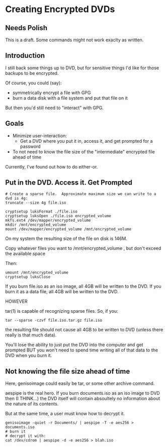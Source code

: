 # Creating Encrypted DVDs

## Needs Polish

This is a draft.  Some commands might not work exaclty as written.

## Introduction

I still back some things up to DVD, but for sensitive things I'd like
for those backups to be encrypted.

Of course, you could (say):

* symmetrically encrypt a file with GPG
* burn a data disk with a file system and put that file on it

But then you'd still need to "interact" with GPG.

## Goals

* Minimize user-interaction:
	* Get a DVD where you put it in, access it, and get prompted for a password
* To not need to know the file size of the "intermediate" encrypted file ahead of time

Currently, I've found out how to do either-or.

## Put in the DVD.  Access it.  Get Prompted


```
# Create a sparse file.  Approximate maximum size we can write to a dvd is 4g:
truncate --size 4g file.iso

cryptsetup luksFormat ./file.iso
cryptsetup luksOpen ./file.iso encrypted_volume
mkfs.ext4 /dev/mapper/encrypted_volume
mkdir /mnt/encrypted_volume
mount /dev/mapper/encrypted_volume /mnt/encrypted_volume
```

On my system the resulting size of the file on disk is 146M.

Copy whatever files you want to /mnt/encrypted_volume , but don't exceed the available space

Then:
```
umount /mnt/encrypted_volume
cryptsetup luksClose
```

If you burn file.iso as an iso image, all 4GB will be written to the DVD.
If you burn it as a data file, all 4GB will be written to the DVD.

HOWEVER

tar(1) is capable of recognizing sparse files.  So, if you:
```
tar --sparse -czvf file.iso.tar.gz file.iso
```

the resulting file should not cause all 4GB to be written to DVD
(unless there really is that much data).

You'll lose the ability to just put the DVD into the computer and get prompted
BUT you won't need to spend time writing all of that data to the DVD when you burn it.

## Not knowing the file size ahead of time

Here, genisoimage could easily be tar, or some other archive command.

aespipe is the real hero.  If you burn documents.iso as an iso image to DVD
then (I THINK...) the DVD itself will contain absoultely no information
about the nature of its contents.

But at the same time, a user must know how to decrypt it.

```
genisoimage -quiet -r Documents/ | aespipe -T -e aes256 > documents.iso
# burn it
# decrypt it with:
cat /dev/cdrom | aespipe -d -e aes256 > blah.iso
```
